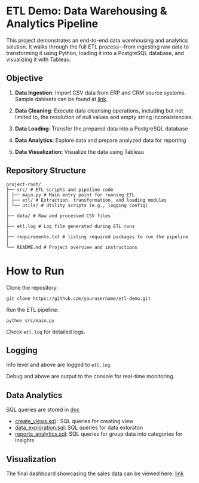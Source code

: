 # ETL Demo: Data Warehousing & Analytics Pipeline

This project demonstrates an end-to-end data warehousing and analytics solution. It walks through the full ETL process—from ingesting raw data to transforming it using Python, loading it into a PostgreSQL database, and visualizing it with Tableau.

## Objective

1. **Data Ingestion**: Import CSV data from ERP and CRM source systems. Sample datasets can be found at [link](https://github.com/DataWithBaraa/sql-data-warehouse-project/tree/main/datasets).

2. **Data Cleaning**: Execute data cleansing operations, including but not limited to, the resolution of null values and empty string inconsistencies.

3. **Data Loading**: Transfer the prepared data into a PostgreSQL database

4. **Data Analytics**: Explore data and prepare analyzed data for reporting

5. **Data Visualization**: Visualize the data using Tableau

## Repository Structure

```
project-root/
├── src/ # ETL scripts and pipeline code
│ ├── main.py # Main entry point for running ETL
│ ├── etl/ # Extraction, transformation, and loading modules
│ └── utils/ # Utility scripts (e.g., logging config)
│
├── data/ # Raw and processed CSV files
│
├── etl.log # Log file generated during ETL runs
|
├── requirements.txt # listing required packages to run the pipeline
│
└── README.md # Project overview and instructions
```

# How to Run

Clone the repository:

```
git clone https://github.com/yourusername/etl-demo.git
```

Run the ETL pipeline:

```
python src/main.py
```

Check `etl.log` for detailed logs.

## Logging

Info level and above are logged to `etl.log`.

Debug and above are output to the console for real-time monitoring.

## Data Analytics

SQL queries are stored in [doc](doc)

- [create_views.sql](doc/create_views.sql) : SQL queries for creating view
- [data_exploration.sql](doc/data_exploration.sql): SQL queries for data exloraton
- [reports_analytics.sql](doc/reports_analytic.sql): SQL queries for group data into categories for insights

## Visualization

The final dashboard showcasing the sales data can be viewed here: [link](https://public.tableau.com/views/Sales_dashboard_17513199682000/Dashboard1?:language=en-US&:sid=&:redirect=auth&:display_count=n&:origin=viz_share_link)
